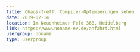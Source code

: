 ```yaml
---
title: Chaos-Treff: Compiler-Optimierungen sehen
date: 2019-02-14
location: Im Neuenheimer Feld 368, Heidelberg
link: https://www.noname-ev.de/anfahrt.html
usergroup: noname
type: usergroup
---
```

